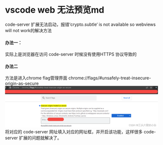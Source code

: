 # vscode web 无法预览md
code-server 扩展无法启动，报错‘crypto.subtle‘ is not available so webviews will not work的解决方法  

#### 办法一：
实际上是浏览器在访问 code-server 时候没有使用HTTPS 协议导致的
#### 办法二
方法是进入chrome flag管理界面 chrome://flags/#unsafely-treat-insecure-origin-as-secure 
![Alt text](images/image.png)
将对应的 code-server 网址填入对应的网址框，并开启该功能，这样很多 code-server 扩展的问题就解决了。